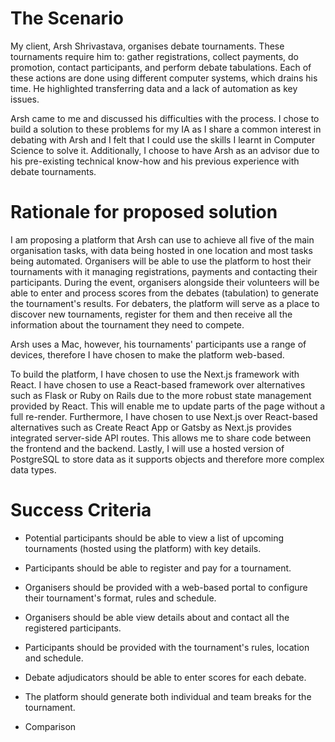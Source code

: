 # The Scenario

My client, Arsh Shrivastava, organises debate tournaments. These tournaments require him to: gather registrations, collect payments, do promotion, contact participants, and perform debate tabulations. Each of these actions are done using different computer systems, which drains his time. He highlighted transferring data and a lack of automation as key issues.

Arsh came to me and discussed his difficulties with the process. I chose to build a solution to these problems for my IA as I share a common interest in debating with Arsh and I felt that I could use the skills I learnt in Computer Science to solve it. Additionally, I choose to have Arsh as an advisor due to his pre-existing technical know-how and his previous experience with debate tournaments.

# Rationale for proposed solution

I am proposing a platform that Arsh can use to achieve all five of the main organisation tasks, with data being hosted in one location and most tasks being automated. Organisers will be able to use the platform to host their tournaments with it managing registrations, payments and contacting their participants. During the event, organisers alongside their volunteers will be able to enter and process scores from the debates (tabulation) to generate the tournament's results. For debaters, the platform will serve as a place to discover new tournaments, register for them and then receive all the information about the tournament they need to compete.

Arsh uses a Mac, however, his tournaments' participants use a range of devices, therefore I have chosen to make the platform web-based.

To build the platform, I have chosen to use the Next.js framework with React. I have chosen to use a React-based framework over alternatives such as Flask or Ruby on Rails due to the more robust state management provided by React. This will enable me to update parts of the page without a full re-render. Furthermore, I have chosen to use Next.js over React-based alternatives such as Create React App or Gatsby as Next.js provides integrated server-side API routes. This allows me to share code between the frontend and the backend. Lastly, I will use a hosted version of PostgreSQL to store data as it supports objects and therefore more complex data types. 

# Success Criteria

- Potential participants should be able to view a list of upcoming tournaments (hosted using the platform) with key details.
- Participants should be able to register and pay for a tournament.
- Organisers should be provided with a web-based portal to configure their tournament's format, rules and schedule.
- Organisers should be able view details about and contact all the registered participants.
- Participants should be provided with the tournament's rules, location and schedule.
- Debate adjudicators should be able to enter scores for each debate.
- The platform should generate both individual and team breaks for the tournament.

- Comparison 